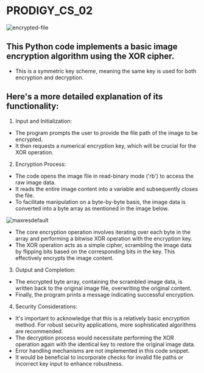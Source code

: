 # PRODIGY_CS_02
![encrypted-file](https://github.com/soheilsheikh/PRODIGY_CS_02/assets/96125177/ec6d5eff-798d-47de-b940-6d7f9b2d8b1d)

## This Python code implements a basic image encryption algorithm using the XOR cipher. 
* This is a symmetric key scheme, meaning the same key is used for both encryption and decryption. 

## Here's a more detailed explanation of its functionality:
 1. Input and Initialization:
  * The program prompts the user to provide the file path of the image to be encrypted.
  * It then requests a numerical encryption key, which will be crucial for the XOR operation.
 2. Encryption Process:
  * The code opens the image file in read-binary mode ('rb') to access the raw image data.
  * It reads the entire image content into a variable and subsequently closes the file.
  * To facilitate manipulation on a byte-by-byte basis, the image data is converted into a byte array as mentioned in the image below.

![maxresdefault](https://github.com/soheilsheikh/PRODIGY_CS_02/assets/96125177/191121f8-ad48-467c-b4c9-816fbfec789a)

  * The core encryption operation involves iterating over each byte in the array and performing a bitwise XOR operation with the encryption key.
  * The XOR operation acts as a simple cipher, scrambling the image data by flipping bits based on the corresponding bits in the key. This effectively encrypts the image content.
 3. Output and Completion:
  * The encrypted byte array, containing the scrambled image data, is written back to the original image file, overwriting the original content.
  * Finally, the program prints a message indicating successful encryption.

 4. Security Considerations:
  * It's important to acknowledge that this is a relatively basic encryption method. For robust security applications, more sophisticated algorithms are recommended.
  * The decryption process would necessitate performing the XOR operation again with the identical key to restore the original image data.
  * Error handling mechanisms are not implemented in this code snippet.
  * It would be beneficial to incorporate checks for invalid file paths or incorrect key input to enhance robustness.
